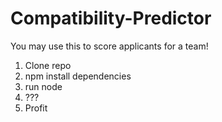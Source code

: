 # Compatibility-Predictor

You may use this to score applicants for a team!
1) Clone repo
2) npm install dependencies
3) run node
4) ???
5) Profit
